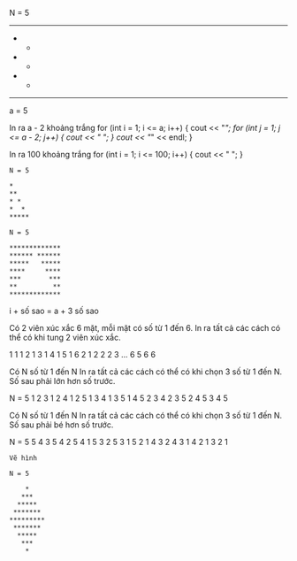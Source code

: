 N = 5

*****
*   *
*   *
*   *
*****

a = 5

In ra a - 2 khoảng trắng
for (int  i = 1; i <= a; i++) {
    cout << "*";
    for (int  j = 1; j <= a - 2; j++) {
        cout << " ";
    }
    cout << "*" << endl;
}



In ra 100 khoảng trắng
for (int  i = 1; i <= 100; i++) {
    cout << " ";
}

    N = 5

    *
    **
    * *
    *  *
    *****

    N = 5

    *************
    ****** ******
    *****   *****
    ****     ****
    ***       ***
    **         **
    *************

i + số sao = a + 3
số sao


Có 2 viên xúc xắc 6 mặt, mỗi mặt có số từ 1 đến 6.
In ra tất cả các cách có thể có khi tung 2 viên xúc xắc.

1 1
1 2
1 3
1 4
1 5
1 6
2 1
2 2
2 3
...
6 5
6 6

Có N số từ 1 đến N
In ra tất cả các cách có thể có khi chọn 3 số từ 1 đến N.
Số sau phải lớn hơn số trước.


N = 5
1 2 3
1 2 4
1 2 5
1 3 4
1 3 5
1 4 5
2 3 4
2 3 5
2 4 5
3 4 5



Có N số từ 1 đến N
In ra tất cả các cách có thể có khi chọn 3 số từ 1 đến N.
Số sau phải bé hơn số trước.

N = 5
5 4 3
5 4 2
5 4 1
5 3 2
5 3 1
5 2 1
4 3 2
4 3 1
4 2 1
3 2 1


    Vẽ hình

    N = 5

        *
       ***
      *****
     *******
    *********
     *******
      *****
       ***
        *


